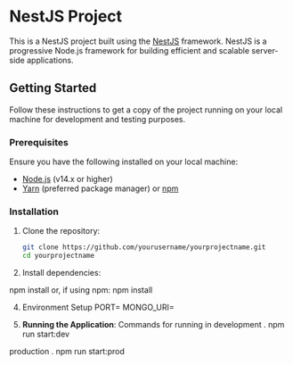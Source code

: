 # NestJS Project

This is a NestJS project built using the [NestJS](https://nestjs.com/) framework. NestJS is a progressive Node.js framework for building efficient and scalable server-side applications.

## Getting Started

Follow these instructions to get a copy of the project running on your local machine for development and testing purposes.

### Prerequisites

Ensure you have the following installed on your local machine:

- [Node.js](https://nodejs.org/en/download/) (v14.x or higher)
- [Yarn](https://classic.yarnpkg.com/en/docs/install/#mac-stable) (preferred package manager) or [npm](https://www.npmjs.com/)

### Installation

1. Clone the repository:

   ```bash
   git clone https://github.com/yourusername/yourprojectname.git
   cd yourprojectname

   ```

2. Install dependencies:

npm install
or, if using npm: npm install

4. Environment Setup
   PORT=
   MONGO_URI=

5. **Running the Application**:
   Commands for running in development
   . npm run start:dev

production
. npm run start:prod
